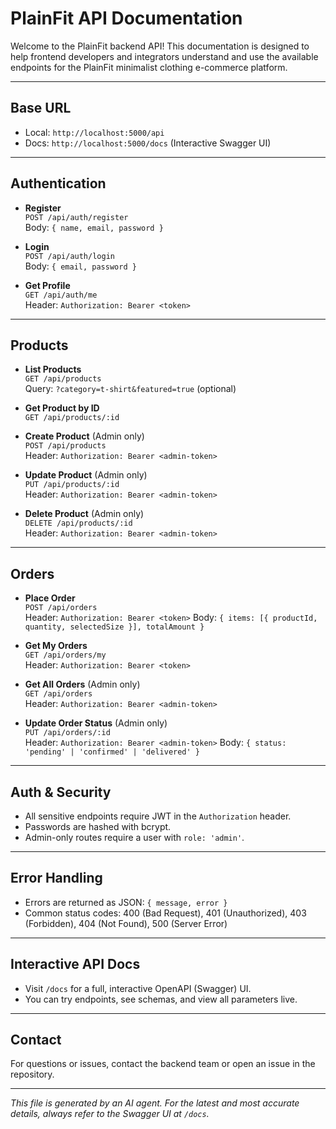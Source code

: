 # PlainFit API Documentation

Welcome to the PlainFit backend API! This documentation is designed to help frontend developers and integrators understand and use the available endpoints for the PlainFit minimalist clothing e-commerce platform.

---

## Base URL

- Local: `http://localhost:5000/api`
- Docs: `http://localhost:5000/docs` (Interactive Swagger UI)

---

## Authentication

- **Register**  
  `POST /api/auth/register`  
  Body: `{ name, email, password }`

- **Login**  
  `POST /api/auth/login`  
  Body: `{ email, password }`

- **Get Profile**  
  `GET /api/auth/me`  
  Header: `Authorization: Bearer <token>`

---

## Products

- **List Products**  
  `GET /api/products`  
  Query: `?category=t-shirt&featured=true` (optional)

- **Get Product by ID**  
  `GET /api/products/:id`

- **Create Product** (Admin only)  
  `POST /api/products`  
  Header: `Authorization: Bearer <admin-token>`

- **Update Product** (Admin only)  
  `PUT /api/products/:id`  
  Header: `Authorization: Bearer <admin-token>`

- **Delete Product** (Admin only)  
  `DELETE /api/products/:id`  
  Header: `Authorization: Bearer <admin-token>`

---

## Orders

- **Place Order**  
  `POST /api/orders`  
  Header: `Authorization: Bearer <token>`
  Body: `{ items: [{ productId, quantity, selectedSize }], totalAmount }`

- **Get My Orders**  
  `GET /api/orders/my`  
  Header: `Authorization: Bearer <token>`

- **Get All Orders** (Admin only)  
  `GET /api/orders`  
  Header: `Authorization: Bearer <admin-token>`

- **Update Order Status** (Admin only)  
  `PUT /api/orders/:id`  
  Header: `Authorization: Bearer <admin-token>`
  Body: `{ status: 'pending' | 'confirmed' | 'delivered' }`

---

## Auth & Security

- All sensitive endpoints require JWT in the `Authorization` header.
- Passwords are hashed with bcrypt.
- Admin-only routes require a user with `role: 'admin'`.

---

## Error Handling

- Errors are returned as JSON: `{ message, error }`
- Common status codes: 400 (Bad Request), 401 (Unauthorized), 403 (Forbidden), 404 (Not Found), 500 (Server Error)

---

## Interactive API Docs

- Visit `/docs` for a full, interactive OpenAPI (Swagger) UI.
- You can try endpoints, see schemas, and view all parameters live.

---

## Contact

For questions or issues, contact the backend team or open an issue in the repository.

---

*This file is generated by an AI agent. For the latest and most accurate details, always refer to the Swagger UI at `/docs`.*

